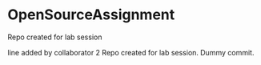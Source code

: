# OpenSourceAssignment

Repo created for lab session

line added by collaborator 2
Repo created for lab session.
Dummy commit.

